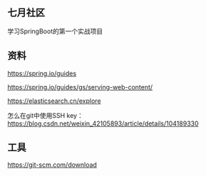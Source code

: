 ## 七月社区
学习SpringBoot的第一个实战项目

## 资料
https://spring.io/guides

https://spring.io/guides/gs/serving-web-content/

https://elasticsearch.cn/explore

怎么在git中使用SSH key：https://blog.csdn.net/weixin_42105893/article/details/104189330

## 工具
https://git-scm.com/download